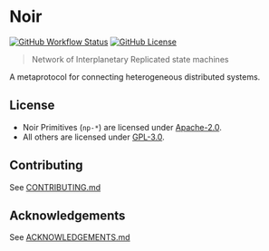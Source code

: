 # Noir

[![GitHub Workflow Status](https://img.shields.io/github/actions/workflow/status/noirhq/noir/ci.yml?event=push)](https://github.com/noirhq/noir)
[![GitHub License](https://img.shields.io/badge/license-GPL3%2FApache2-blue)](#LICENSE)

> Network of Interplanetary Replicated state machines

A metaprotocol for connecting heterogeneous distributed systems.

## License

- Noir Primitives (`np-*`) are licensed under [Apache-2.0](./LICENSE-APACHE2).
- All others are licensed under [GPL-3.0](./LICENSE-GPL3).

## Contributing

See [CONTRIBUTING.md](./CONTRIBUTING.md)

## Acknowledgements

See [ACKNOWLEDGEMENTS.md](./ACKNOWLEDGEMENTS.md)
